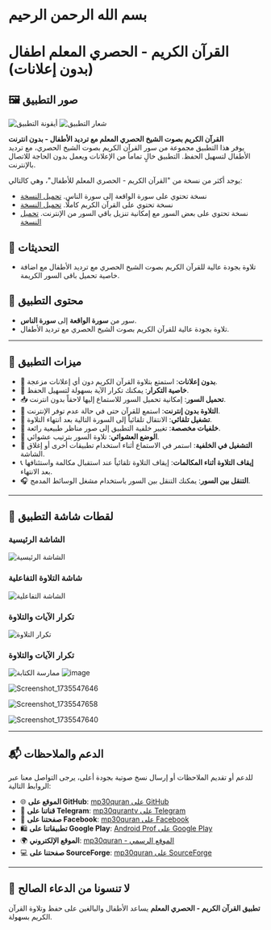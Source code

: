 # بسم الله الرحمن الرحيم

# **القرآن الكريم - الحصري المعلم اطفال (بدون إعلانات)**

## 🖼️ **صور التطبيق**

![أيقونة التطبيق](https://github.com/user-attachments/assets/39442723-f620-45c3-9f9d-bf5f037af0bd)
![شعار التطبيق](https://github.com/user-attachments/assets/6d35e435-acc6-4c9b-a016-727c964674d7)


**القرآن الكريم بصوت الشيخ الحصري المعلم مع ترديد الأطفال - بدون انترنت**  
يوفر هذا التطبيق مجموعة من سور القرآن الكريم بصوت الشيخ الحصري، مع ترديد الأطفال لتسهيل الحفظ. التطبيق خالٍ تماماً من الإعلانات ويعمل بدون الحاجة للاتصال بالإنترنت.


يوجد أكثر من نسخة من "القرآن الكريم - الحصري المعلم للأطفال"، وهي كالتالي:

- نسخة تحتوي على سورة الواقعة إلى سورة الناس. [تحميل النسخة](https://github.com/mp30quran/alhosari-teacher-kids-offline)
- نسخة تحتوي على القرآن الكريم كاملًا. [تحميل النسخة](https://github.com/mp30quran/hosry_molem_full)
- نسخة تحتوي على بعض السور مع إمكانية تنزيل باقي السور من الإنترنت. [تحميل النسخة](https://github.com/mp30quran/hsry_molem_app)




## 📖 **التحديثات**
- تلاوة بجودة عالية للقرآن الكريم بصوت الشيخ الحصري مع ترديد الأطفال مع اضافة خاصية تحميل باقى السور الكريمة.



## 📖 **محتوى التطبيق**

- سور من **سورة الواقعة** إلى **سورة الناس**.
- تلاوة بجودة عالية للقرآن الكريم بصوت الشيخ الحصري مع ترديد الأطفال.

---

## 🌟 **ميزات التطبيق**

- 🚫 **بدون إعلانات**: استمتع بتلاوة القرآن الكريم دون أي إعلانات مزعجة.
- 🔁 **خاصية التكرار**: يمكنك تكرار الآية بسهولة لتسهيل الحفظ.
- 📥 **تحميل السور**: إمكانية تحميل السور للاستماع إليها لاحقاً بدون انترنت.
- 📶 **التلاوة بدون إنترنت**: استمع للقرآن حتى في حالة عدم توفر الإنترنت.
- 🔄 **تشغيل تلقائي**: الانتقال تلقائياً إلى السورة التالية بعد انتهاء التلاوة.
- 🌄 **خلفيات مخصصة**: تغيير خلفية التطبيق إلى صور مناظر طبيعية رائعة.
- 🔀 **الوضع العشوائي**: تلاوة السور بترتيب عشوائي.
- 📱 **التشغيل في الخلفية**: استمر في الاستماع أثناء استخدام تطبيقات أخرى أو إغلاق الشاشة.
- 📞 **إيقاف التلاوة أثناء المكالمات**: إيقاف التلاوة تلقائياً عند استقبال مكالمة واستئنافها بعد الانتهاء.
- 🎧 **التنقل بين السور**: يمكنك التنقل بين السور باستخدام مشغل الوسائط المدمج.

---

## 📸 **لقطات شاشة التطبيق**

### الشاشة الرئيسية
![الشاشة الرئيسية](https://github.com/user-attachments/assets/4a5e0efa-ecbf-4586-a2d9-574075dc0521)

### شاشة التلاوة التفاعلية
![الشاشة التفاعلية](https://github.com/user-attachments/assets/930000d8-c7d0-4278-ac9a-715c80d4b76f)

### تكرار الآيات والتلاوة
![تكرار التلاوة](https://github.com/user-attachments/assets/1b73b82a-1b07-4749-95a9-d64bfe17c95f)

###  تكرار الآيات والتلاوة
![ممارسة الكتابة](https://github.com/user-attachments/assets/3dec47b1-743f-4a15-b744-370e860ac83a)
![image](https://github.com/user-attachments/assets/c47ebdb3-7e74-4463-8654-a8880b1701c4)

![Screenshot_1735547646](https://github.com/user-attachments/assets/6eb84f7c-01d8-4804-b43e-bc86b211d65a)

![Screenshot_1735547658](https://github.com/user-attachments/assets/0d5c85b2-47c9-4caa-a7d1-eff0188a3ae2)

![Screenshot_1735547640](https://github.com/user-attachments/assets/67360c4d-52dd-4c87-bbd4-0b4608a1fe06)



---

## 📬 **الدعم والملاحظات**

للدعم أو تقديم الملاحظات أو إرسال نسخ صوتية بجودة أعلى، يرجى التواصل معنا عبر الروابط التالية:

- 🌐 **الموقع على GitHub**: [mp30quran على GitHub](https://github.com/mp30quran)
- 📱 **قناتنا على Telegram**: [mp30qurantv على Telegram](https://t.me/mp30qurantv)
- 📘 **صفحتنا على Facebook**: [mp30quran على Facebook](https://facebook.com/mp30quran)
- 🛍️ **تطبيقاتنا على Google Play**: [Android Prof على Google Play](https://play.google.com/store/apps/developer?id=Android+Prof)
- 🌍 **الموقع الإلكتروني**: [mp30quran - الموقع الرسمي](https://sites.google.com/view/mp30quran/home)
- 💻 **صفحتنا على SourceForge**: [mp30quran على SourceForge](https://mp30quran.sourceforge.io/)

---

## 🙏 **لا تنسونا من الدعاء الصالح**

**تطبيق القرآن الكريم - الحصري المعلم** يساعد الأطفال والبالغين على حفظ وتلاوة القرآن الكريم بسهولة. 
